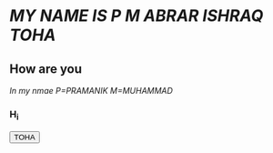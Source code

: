 <html>
<head></head>



<body>

   <h1><i>MY NAME IS P M ABRAR ISHRAQ TOHA</i></h1> 

   <h2>How are you</h2>
   
   <i>In my nmae 
   P=PRAMANIK
   M=MUHAMMAD</i>
   
   <h3><bold>  H<sub>i</sub>  </bold></h3>
    
   <tt> <button>TOHA</button> </tt>  




</body>
</html>
